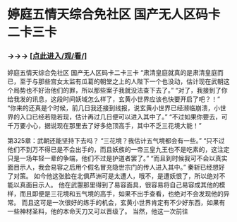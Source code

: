 # 婷庭五情天综合免社区 国产无人区码卡二卡三卡

### →→→ <a href="http://3t3e.com/index.html">[点此进入/观/看/]</a>

婷庭五情天综合免社区 国产无人区码卡二卡三卡
“肃清皇庭就真的是肃清皇庭而已，至于与那些宫女太监有瓜葛的朝堂之上的人陛下一个也没动，估计现在武朝这个局势也不好治他们的罪，所以那些案子我就没法查下去了。”
    “对了，我接到了你给我发的讯息，这段时间妖域怎么样了，玄黄小世界应该也快要开启了吧？！”
    “你来的还真是个时候，前几日我还接到线报，说玄黄小世界已经濒临崩溃，小世界的入口已经若隐若现，估计再过几日便可以进入其中了。”
    “不过如果你要去，可千万要小心，据说现在那里去了好多绝顶高手，其中不乏三花境大能！”

第325章：武朝还能坚持下去吗？
    “三花境？我估计五气境都会有一些。”
    “只不过他们不到万不得已是不会出手的，而且妖族的一帝三皇九王也不是吃素的，这注定只是一场年轻一辈的争端，他们不过是护道者罢了。”
    “而且到时候我可不会以真实面目示人，我会易容之后用个假名冒充隐世宗门的传人进入其中。”
    秦斩已经想好了对策。
    如今他这张脸在北俱芦洲可是太遭人，哦不，是遭妖恨了，所以绝对不能以真面目示人。
    他在武曌那里得到了易容面具，很容易将自己易容成其他的模样，而且即便是三花境和五气境的高手，如果不出手查看，也绝对不会发现他的异常。
    而且这可是一次很好的练手的机会，玄黄小世界肯定有不少好东西，如果有一些神材圣料，他的本命天刀又可以晋级了。
    当然，他这一次前往
